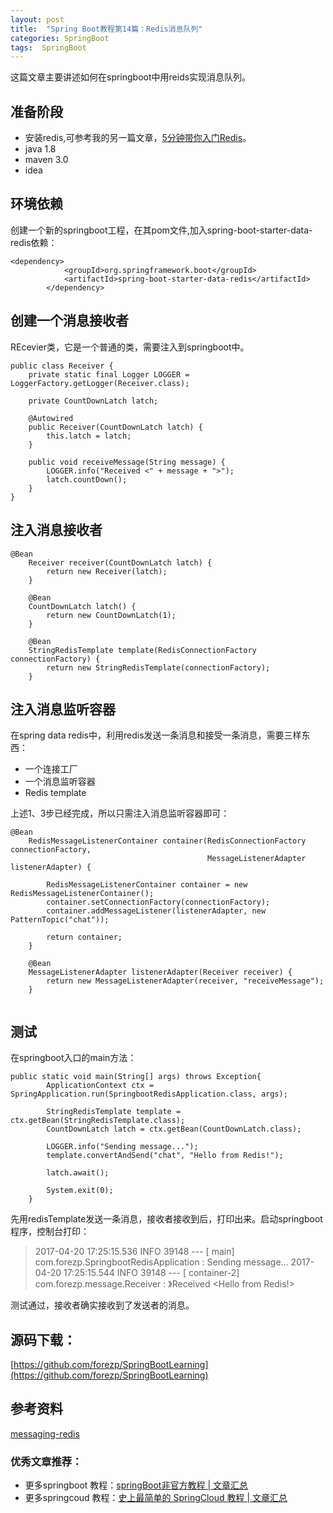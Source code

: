 ```yaml
---
layout: post
title:  "Spring Boot教程第14篇：Redis消息队列"
categories: SpringBoot
tags:  SpringBoot
---
```





这篇文章主要讲述如何在springboot中用reids实现消息队列。

<!--more-->

## 准备阶段

* 安装redis,可参考我的另一篇文章，[5分钟带你入门Redis](http://blog.csdn.net/forezp/article/details/61471712)。
* java 1.8
* maven 3.0
* idea

## 环境依赖

创建一个新的springboot工程，在其pom文件,加入spring-boot-starter-data-redis依赖：

```
<dependency>
			<groupId>org.springframework.boot</groupId>
			<artifactId>spring-boot-starter-data-redis</artifactId>
		</dependency>

```

## 创建一个消息接收者

REcevier类，它是一个普通的类，需要注入到springboot中。

```
public class Receiver {
    private static final Logger LOGGER = LoggerFactory.getLogger(Receiver.class);

    private CountDownLatch latch;

    @Autowired
    public Receiver(CountDownLatch latch) {
        this.latch = latch;
    }

    public void receiveMessage(String message) {
        LOGGER.info("Received <" + message + ">");
        latch.countDown();
    }
}

```

## 注入消息接收者

```
@Bean
	Receiver receiver(CountDownLatch latch) {
		return new Receiver(latch);
	}

	@Bean
	CountDownLatch latch() {
		return new CountDownLatch(1);
	}

	@Bean
	StringRedisTemplate template(RedisConnectionFactory connectionFactory) {
		return new StringRedisTemplate(connectionFactory);
	}

```

## 注入消息监听容器

在spring data redis中，利用redis发送一条消息和接受一条消息，需要三样东西：

* 一个连接工厂 
* 一个消息监听容器
* Redis template

上述1、3步已经完成，所以只需注入消息监听容器即可：

```
@Bean
	RedisMessageListenerContainer container(RedisConnectionFactory connectionFactory,
											MessageListenerAdapter listenerAdapter) {

		RedisMessageListenerContainer container = new RedisMessageListenerContainer();
		container.setConnectionFactory(connectionFactory);
		container.addMessageListener(listenerAdapter, new PatternTopic("chat"));

		return container;
	}

	@Bean
	MessageListenerAdapter listenerAdapter(Receiver receiver) {
		return new MessageListenerAdapter(receiver, "receiveMessage");
	}


```

## 测试

在springboot入口的main方法：

```
public static void main(String[] args) throws Exception{
		ApplicationContext ctx =  SpringApplication.run(SpringbootRedisApplication.class, args);

		StringRedisTemplate template = ctx.getBean(StringRedisTemplate.class);
		CountDownLatch latch = ctx.getBean(CountDownLatch.class);

		LOGGER.info("Sending message...");
		template.convertAndSend("chat", "Hello from Redis!");

		latch.await();

		System.exit(0);
	}

```

先用redisTemplate发送一条消息，接收者接收到后，打印出来。启动springboot程序，控制台打印：

> 2017-04-20 17:25:15.536  INFO 39148 --- [           main] com.forezp.SpringbootRedisApplication    : Sending message...
	  2017-04-20 17:25:15.544  INFO 39148 --- [    container-2] com.forezp.message.Receiver              : 》Received <Hello from Redis!>
	  
	 
测试通过，接收者确实接收到了发送者的消息。

## 源码下载：

[https://github.com/forezp/SpringBootLearning](https://github.com/forezp/SpringBootLearning)

## 参考资料
[messaging-redis](https://spring.io/guides/gs/messaging-redis/)

### 优秀文章推荐：


* 更多springboot 教程：[springBoot非官方教程 | 文章汇总](http://blog.csdn.net/forezp/article/details/70341818)
* 更多springcoud 教程：[史上最简单的 SpringCloud 教程 |  文章汇总](http://blog.csdn.net/forezp/article/details/70148833)
